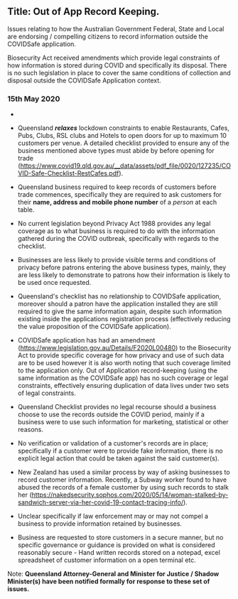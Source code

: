 Title: Out of App Record Keeping.
---
Issues relating to how the Australian Government Federal, State and Local are endorsing / compelling citizens to record information outside the COVIDSafe application.

Biosecurity Act received amendments which provide legal constraints of how information is stored during COVID and specifically its disposal.  There is no such legislation in place to cover the same conditions of collection and disposal outside the COVIDSafe Application context.


### 15th May 2020

* <?# Twitter 1261109562498637824 /?>

* Queensland *__relaxes__* lockdown constraints to enable Restaurants, Cafes, Pubs, Clubs, RSL clubs and Hotels to open doors for up to maximum 10 customers per venue. A detailed checklist provided to ensure any of the business mentioned above types must abide by before opening for trade (https://www.covid19.qld.gov.au/__data/assets/pdf_file/0020/127235/COVID-Safe-Checklist-RestCafes.pdf).

* Queensland business required to keep records of customers before trade commences, specifically they are required to ask customers for their __name, address and mobile phone number__ of a *person* at each table.

* No current legislation beyond Privacy Act 1988 provides any legal coverage as to what business is required to do with the information gathered during the COVID outbreak, specifically with regards to the checklist.

* Businesses are less likely to provide visible terms and conditions of privacy before patrons entering the above business types, mainly, they are less likely to demonstrate to patrons how their information is likely to be used once requested.

* Queensland's checklist has no relationship to COVIDSafe application, moreover should a patron have the application installed they are still required to give the same information again, despite such information existing inside the applications registration process (effectively reducing the value proposition of the COVIDSafe application).

* COVIDSafe application has had an amendment (https://www.legislation.gov.au/Details/F2020L00480) to the Biosecurity Act to provide specific coverage for how privacy and use of such data are to be used however it is also worth noting that such coverage limited to the application only. Out of Application record-keeping (using the same information as the COVIDSafe app) has no such coverage or legal constraints, effectively ensuring duplication of data lives under two sets of legal constraints.

* Queensland Checklist provides no legal recourse should a business choose to use the records outside the COVID period, mainly if a business were to use such information for marketing, statistical or other reasons.

* No verification or validation of a customer's records are in place; specifically if a customer were to provide fake information, there is no explicit legal action that could be taken against the said customer(s).

* New Zealand has used a similar process by way of asking businesses to record customer information. Recently, a Subway worker found to have abused the records of a female customer by using such records to stalk her (https://nakedsecurity.sophos.com/2020/05/14/woman-stalked-by-sandwich-server-via-her-covid-19-contact-tracing-info/).

* Unclear specifically if law enforcement may or may not compel a business to provide information retained by businesses.

* Business are requested to store customers in a secure manner, but no specific governance or guidance is provided on what is considered reasonably secure - Hand written records stored on a notepad, excel spreadsheet of customer information on a open terminal etc.


Note: __Queensland Attorney-General and Minister for Justice / Shadow Minister(s) have been notified formally for response to these set of issues.__



